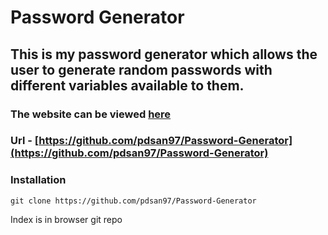 # Password Generator

## This is my password generator which allows the user to generate random passwords with different variables available to them.

### The website can be viewed [here](https://pdsan97.github.io/Password-Generator/)

### Url - [https://github.com/pdsan97/Password-Generator](https://github.com/pdsan97/Password-Generator)

### Installation

```
git clone https://github.com/pdsan97/Password-Generator
```

Index is in browser git repo